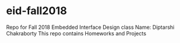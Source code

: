 ﻿# eid-fall2018
Repo for Fall 2018 Embedded Interface Design class Name: Diptarshi Chakraborty
This repo contains Homeworks and Projects
